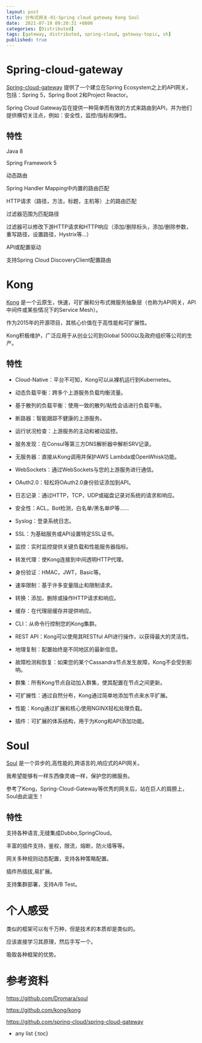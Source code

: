 ```yaml
---
layout: post
title: 分布式网关-01-Spring cloud gateway Kong Soul
date:  2021-07-19 09:20:31 +0800
categories: [Distributed]
tags: [gateway, distributed, spring-cloud, gateway-topic, sh]
published: true
---
```


# Spring-cloud-gateway

[Spring-cloud-gateway](https://github.com/spring-cloud/spring-cloud-gateway) 提供了一个建立在Spring Ecosystem之上的API网关，包括：Spring 5，Spring Boot 2和Project Reactor。 

Spring Cloud Gateway旨在提供一种简单而有效的方式来路由到API，并为他们提供横切关注点，例如：安全性，监控/指标和弹性。

## 特性

Java 8

Spring Framework 5

动态路由

Spring Handler Mapping中内置的路由匹配

HTTP请求（路径，方法，标题，主机等）上的路由匹配

过滤器范围为匹配路径

过滤器可以修改下游HTTP请求和HTTP响应（添加/删除标头，添加/删除参数，重写路径，设置路径，Hystrix等...）

API或配置驱动

支持Spring Cloud DiscoveryClient配置路由

# Kong 

[Kong](https://github.com/kong/kong) 是一个云原生，快速，可扩展和分布式微服务抽象层（也称为API网关，API中间件或某些情况下的Service Mesh）。

作为2015年的开源项目，其核心价值在于高性能和可扩展性。

Kong积极维护，广泛应用于从创业公司到Global 5000以及政府组织等公司的生产。

## 特性

- Cloud-Native：平台不可知，Kong可以从裸机运行到Kubernetes。

- 动态负载平衡：跨多个上游服务负载均衡流量。

- 基于散列的负载平衡：使用一致的散列/粘性会话进行负载平衡。

- 断路器：智能跟踪不健康的上游服务。

- 运行状况检查：上游服务的主动和被动监控。

- 服务发现：在Consul等第三方DNS解析器中解析SRV记录。

- 无服务器：直接从Kong调用并保护AWS Lambda或OpenWhisk功能。

- WebSockets：通过WebSockets与您的上游服务进行通信。

- OAuth2.0：轻松将OAuth2.0身份验证添加到API。

- 日志记录：通过HTTP，TCP，UDP或磁盘记录对系统的请求和响应。

- 安全性：ACL，Bot检测，白名单/黑名单IP等......

- Syslog：登录系统日志。

- SSL：为基础服务或API设置特定SSL证书。

- 监控：实时监控提供关键负载和性能服务器指标。

- 转发代理：使Kong连接到中间透明HTTP代理。

- 身份验证：HMAC，JWT，Basic等。

- 速率限制：基于许多变量阻止和限制请求。

- 转换：添加，删除或操作HTTP请求和响应。

- 缓存：在代理层缓存并提供响应。

- CLI：从命令行控制您的Kong集群。

- REST API：Kong可以使用其RESTful API进行操作，以获得最大的灵活性。

- 地理复制：配置始终是不同地区的最新信息。

- 故障检测和恢复：如果您的某个Cassandra节点发生故障，Kong不会受到影响。

- 群集：所有Kong节点自动加入群集，使其配置在节点之间更新。

- 可扩展性：通过自然分布，Kong通过简单地添加节点来水平扩展。

- 性能：Kong通过扩展和核心使用NGINX轻松处理负载。

- 插件：可扩展的体系结构，用于为Kong和API添加功能。


# Soul

[Soul](https://github.com/Dromara/soul) 是一个异步的,高性能的,跨语言的,响应式的API网关。

我希望能够有一样东西像灵魂一样，保护您的微服务。

参考了Kong，Spring-Cloud-Gateway等优秀的网关后，站在巨人的肩膀上，Soul由此诞生！

## 特性

支持各种语言,无缝集成Dubbo,SpringCloud。

丰富的插件支持，鉴权，限流，熔断，防火墙等等。

网关多种规则动态配置，支持各种策略配置。

插件热插拔,易扩展。

支持集群部署，支持A/B Test。

# 个人感受

类似的框架可以有千万种，但是技术的本质却是类似的。

应该直接学习其原理，然后手写一个。

吸取各种框架的优势。

# 参考资料

https://github.com/Dromara/soul

https://github.com/kong/kong

https://github.com/spring-cloud/spring-cloud-gateway

* any list
{:toc}